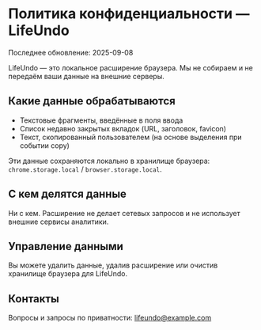# Политика конфиденциальности — LifeUndo

Последнее обновление: 2025-09-08

LifeUndo — это локальное расширение браузера. Мы не собираем и не передаём ваши данные на внешние серверы.

## Какие данные обрабатываются
- Текстовые фрагменты, введённые в поля ввода
- Список недавно закрытых вкладок (URL, заголовок, favicon)
- Текст, скопированный пользователем (на основе выделения при событии copy)

Эти данные сохраняются локально в хранилище браузера: `chrome.storage.local` / `browser.storage.local`.

## С кем делятся данные
Ни с кем. Расширение не делает сетевых запросов и не использует внешние сервисы аналитики.

## Управление данными
Вы можете удалить данные, удалив расширение или очистив хранилище браузера для LifeUndo.

## Контакты
Вопросы и запросы по приватности: lifeundo@example.com


